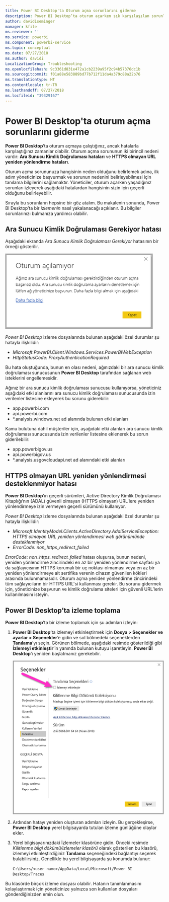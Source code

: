 ```yaml
---
title: Power BI Desktop'ta Oturum açma sorunlarını giderme
description: Power BI Desktop’ta oturum açarken sık karşılaşılan sorunlara yönelik çözümler
author: davidiseminger
manager: kfile
ms.reviewer: ''
ms.service: powerbi
ms.component: powerbi-service
ms.topic: conceptual
ms.date: 07/27/2018
ms.author: davidi
LocalizationGroup: Troubleshooting
ms.openlocfilehash: 9c3361d831e472a1cb2239a95f2c94b57376dc1b
ms.sourcegitcommit: f01a88e583889bd77b712f11da4a379c88a22b76
ms.translationtype: HT
ms.contentlocale: tr-TR
ms.lasthandoff: 07/27/2018
ms.locfileid: "39329167"
---
```

# <a name="troubleshooting-sign-in-for-power-bi-desktop"></a>Power BI Desktop'ta oturum açma sorunlarını giderme
**Power BI Desktop**’ta oturum açmaya çalıştığınız, ancak hatalarla karşılaştığınız zamanlar olabilir. Oturum açma sorununun iki birincil nedeni vardır: **Ara Sunucu Kimlik Doğrulaması hataları** ve **HTTPS olmayan URL yeniden yönlendirme hataları**. 

Oturum açma sorununuza hangisinin neden olduğunu belirlemek adına, ilk adım yöneticinize başvurmak ve sorunun nedenini belirleyebilmesi için tanılama bilgilerini sağlamaktır. Yöneticiler, oturum açarken yaşadığınız sorunları izleyerek aşağıdaki hatalardan hangisinin sizin için geçerli olduğunu belirleyebilir. 

Sırayla bu sorunların hepsine bir göz atalım. Bu makalenin sonunda, Power BI Desktop’ta bir *izlemenin* nasıl yakalanacağı açıklanır. Bu bilgiler sorunlarınızı bulmanıza yardımcı olabilir.


## <a name="proxy-authentication-required-error"></a>Ara Sunucu Kimlik Doğrulaması Gerekiyor hatası

Aşağıdaki ekranda *Ara Sunucu Kimlik Doğrulaması Gerekiyor* hatasının bir örneği gösterilir.

![Ara Sunucu Kimlik Doğrulaması hatasına yönelik oturum açma hatası](media/desktop-troubleshooting-sign-in/desktop-tshoot-sign-in_01.png)

*Power BI Desktop* izleme dosyalarında bulunan aşağıdaki özel durumlar şu hatayla ilişkilidir:

* *Microsoft.PowerBI.Client.Windows.Services.PowerBIWebException*
* *HttpStatusCode: ProxyAuthenticationRequired*

Bu hata oluştuğunda, bunun en olası nedeni, ağınızdaki bir ara sunucu kimlik doğrulaması sunucusunun **Power BI Desktop** tarafından sağlanan web isteklerini engellemesidir. 

Ağınız bir ara sunucu kimlik doğrulaması sunucusu kullanıyorsa, yöneticiniz aşağıdaki etki alanlarını ara sunucu kimlik doğrulaması sunucusunda izin verilenler listesine ekleyerek bu sorunu giderebilir:

* app.powerbi.com
* api.powerbi.com
* *.analysis.windows.net ad alanında bulunan etki alanları

Kamu bulutuna dahil müşteriler için, aşağıdaki etki alanları ara sunucu kimlik doğrulaması sunucusunda izin verilenler listesine eklenerek bu sorun giderilebilir:

* app.powerbigov.us
* api.powerbigov.us
* *.analysis.usgovcloudapi.net ad alanındaki etki alanları

## <a name="non-https-url-redirect-not-supported-error"></a>HTTPS olmayan URL yeniden yönlendirmesi desteklenmiyor hatası

**Power BI Desktop**’ın geçerli sürümleri, Active Directory Kimlik Doğrulaması Kitaplığı’nın (ADAL) güvenli olmayan (HTTPS olmayan) URL'lere yeniden yönlendirmeye izin vermeyen geçerli sürümünü kullanıyor. 

*Power BI Desktop* izleme dosyalarında bulunan aşağıdaki özel durumlar şu hatayla ilişkilidir:

* *Microsoft.IdentityModel.Clients.ActiveDirectory.AdalServiceException: HTTPS olmayan URL yeniden yönlendirmesi web görünümünde desteklenmiyor*
* *ErrorCode: non_https_redirect_failed*

*ErrorCode: non_https_redirect_failed* hatası oluşursa, bunun nedeni, yeniden yönlendirme zincirindeki en az bir yeniden yönlendirme sayfası ya da sağlayıcısının HTTPS korumalı bir uç noktası olmaması veya en az bir yeniden yönlendirmeye ait sertifika verenin cihazın güvenilen kökleri arasında bulunmamasıdır. Oturum açma yeniden yönlendirme zincirindeki tüm sağlayıcıların bir HTTPS URL'si kullanması gerekir. Bu sorunu gidermek için, yöneticinize başvurun ve kimlik doğrulama siteleri için güvenli URL’lerin kullanılmasını isteyin. 

## <a name="how-to-collect-a-trace-in-power-bi-desktop"></a>Power BI Desktop’ta izleme toplama

**Power BI Desktop**’ta bir izleme toplamak için şu adımları izleyin:

1. **Power BI Desktop**’ta izlemeyi etkinleştirmek için **Dosya > Seçenekler ve ayarlar > Seçenekler**’e gidin ve sol bölmedeki seçeneklerden **Tanılama**’yı seçin. Görünen bölmede, aşağıdaki resimde gösterildiği gibi **İzlemeyi etkinleştir**’in yanında bulunan kutuyu işaretleyin. **Power BI Desktop**’ı yeniden başlatmanız gerekebilir.
   
   ![Power BI Desktop'ta izlemeyi etkinleştirme](media/desktop-troubleshooting-sign-in/desktop-tshoot-sign-in_02.png)

2. Ardından hatayı yeniden oluşturan adımları izleyin. Bu gerçekleşirse, **Power BI Desktop** yerel bilgisayarda tutulan izleme günlüğüne olaylar ekler.

3. Yerel bilgisayarınızdaki İzlemeler klasörüne gidin. Önceki resimde *Kilitlenme bilgi dökümü/izlemeler klasörü* olarak gösterilen bu klasörü, izlemeyi etkinleştirdiğiniz **Tanılama** seçeneğindeki bağlantıyı seçerek bulabilirsiniz. Genellikle bu yerel bilgisayarda şu konumda bulunur:

    `C:\Users/<user name>/AppData/Local/Microsoft/Power BI Desktop/Traces`

Bu klasörde birçok izleme dosyası olabilir. Hatanın tanımlanmasını kolaylaştırmak için yöneticinize yalnızca son kullanılan dosyaları gönderdiğinizden emin olun. 

